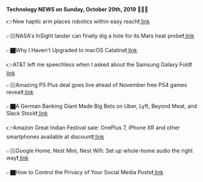 <b>Technology NEWS on Sunday, October 20th, 2019</b> 📡📡📡 

👉New haptic arm places robotics within easy reach❗️<a href='https://www.google.com/url?rct=j&sa=t&url=https://www.sciencedaily.com/releases/2019/10/191020084936.htm&ct=ga&cd=CAIyGmVjZmViYzNiZjFkNzQyNDM6Y29tOmVuOlVT&usg=AFQjCNE7jccJUoMMtQtI9csvAQ13gIuimQ'> link</a>

👉🏽NASA's InSight lander can finally dig a hole for its Mars heat probe❗️<a href='https://www.google.com/url?rct=j&sa=t&url=https://www.engadget.com/2019/10/20/nasa-insight-heat-probe-can-dig-at-last/&ct=ga&cd=CAIyGmVjZmViYzNiZjFkNzQyNDM6Y29tOmVuOlVT&usg=AFQjCNEZpEFer5hV5dNOdl8j0GkKrJrX6Q'> link</a>

👉🏿Why I Haven't Upgraded to macOS Catalina❗️<a href='https://www.google.com/url?rct=j&sa=t&url=https://www.laptopmag.com/articles/waiting-for-macos-catalina&ct=ga&cd=CAIyGmVjZmViYzNiZjFkNzQyNDM6Y29tOmVuOlVT&usg=AFQjCNG01pC3mrwC9clJytYkfaimJRcjyA'> link</a>

👉AT&T left me speechless when I asked about the Samsung Galaxy Fold❗️<a href='https://www.google.com/url?rct=j&sa=t&url=https://www.zdnet.com/article/at-t-left-me-speechless-when-i-asked-about-the-samsung-galaxy-fold/&ct=ga&cd=CAIyGmVjZmViYzNiZjFkNzQyNDM6Y29tOmVuOlVT&usg=AFQjCNEZe63adJOIJ4EwZYZBCAq3ifLBTg'> link</a>

👉🏽Amazing PS Plus deal goes live ahead of November free PS4 games reveal❗️<a href='https://www.google.com/url?rct=j&sa=t&url=https://www.express.co.uk/entertainment/gaming/1193130/PS-Plus-deal-November-free-PS4-games-PlayStation-October&ct=ga&cd=CAIyGmVjZmViYzNiZjFkNzQyNDM6Y29tOmVuOlVT&usg=AFQjCNHWeHABidnmLkYN6GIBOH9qW8i8hQ'> link</a>

👉🏿A German Banking Giant Made Big Bets on Uber, Lyft, Beyond Meat, and Slack Stock❗️<a href='https://www.google.com/url?rct=j&sa=t&url=https://www.barrons.com/articles/a-german-banking-giant-made-big-bets-on-uber-lyft-beyond-meat-and-slack-stock-51571571058&ct=ga&cd=CAIyGmVjZmViYzNiZjFkNzQyNDM6Y29tOmVuOlVT&usg=AFQjCNGy0e1dgBmLds6gjL2g1tebliLoLQ'> link</a>

👉Amazon Great Indian Festival sale: OnePlus 7, iPhone XR and other smartphones available at discount❗️<a href='https://www.google.com/url?rct=j&sa=t&url=https://www.gadgetsnow.com/tech-news/amazon-great-indian-festival-sale-oneplus-7-iphone-xr-and-other-smartphones-available-at-discount/articleshow/71673522.cms&ct=ga&cd=CAIyGmVjZmViYzNiZjFkNzQyNDM6Y29tOmVuOlVT&usg=AFQjCNE2DGOZpTtNGgWr5cj4aSC7mfq9Vg'> link</a>

👉🏽Google Home, Nest Mini, Nest Wifi: Set up whole-home audio the right way❗️<a href='https://www.google.com/url?rct=j&sa=t&url=https://www.cnet.com/how-to/google-home-nest-mini-nest-wifi-set-up-whole-home-audio-the-right-way/&ct=ga&cd=CAIyGmVjZmViYzNiZjFkNzQyNDM6Y29tOmVuOlVT&usg=AFQjCNGwU1FVW67c4cSnk0WYOWhx4LUZug'> link</a>

👉🏿How to Control the Privacy of Your Social Media Posts❗️<a href='https://www.google.com/url?rct=j&sa=t&url=https://www.wired.com/story/facebook-instagram-twitter-posts-private&ct=ga&cd=CAIyGmVjZmViYzNiZjFkNzQyNDM6Y29tOmVuOlVT&usg=AFQjCNHp_wWO_dbTJBIA3jQk6XMdVuB1qg'> link</a>

